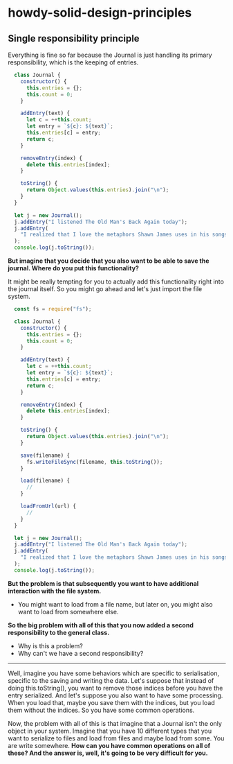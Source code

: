 # howdy-solid-design-principles

## Single responsibility principle
Everything is fine so far because the Journal is just handling its primary responsibility, which is the keeping of entries.
```javascript
  class Journal {
    constructor() {
      this.entries = {};
      this.count = 0;
    }

    addEntry(text) {
      let c = ++this.count;
      let entry = `${c}: ${text}`;
      this.entries[c] = entry;
      return c;
    }

    removeEntry(index) {
      delete this.entries[index];
    }

    toString() {
      return Object.values(this.entries).join("\n");
    }
  }

  let j = new Journal();
  j.addEntry("I listened The Old Man's Back Again today");
  j.addEntry(
    "I realized that I love the metaphors Shawn James uses in his songs"
  );
  console.log(j.toString());
```

**But imagine that you decide that you also want to be able to save the journal. Where do you put this functionality?**

It might be really tempting for you to actually add this functionality right into the journal itself. So you might go ahead and let's just import the file system.

```javascript
  const fs = require("fs");

  class Journal {
    constructor() {
      this.entries = {};
      this.count = 0;
    }

    addEntry(text) {
      let c = ++this.count;
      let entry = `${c}: ${text}`;
      this.entries[c] = entry;
      return c;
    }

    removeEntry(index) {
      delete this.entries[index];
    }

    toString() {
      return Object.values(this.entries).join("\n");
    }

    save(filename) {
      fs.writeFileSync(filename, this.toString());
    }

    load(filename) {
      //
    }

    loadFromUrl(url) {
      //
    }
  }

  let j = new Journal();
  j.addEntry("I listened The Old Man's Back Again today");
  j.addEntry(
    "I realized that I love the metaphors Shawn James uses in his songs"
  );
  console.log(j.toString());
```

**But the problem is that subsequently you want to have additional interaction with the file system.**
- You might want to load from a file name, but later on, you might also want to load from somewhere else.

**So the big problem with all of this that you now added a second responsibility to the general class.**
- Why is this a problem?
- Why can't we have a second responsibility?

-----

Well, imagine you have some behaviors which are specific to serialisation, specific to the saving and writing the data.
Let's suppose that instead of doing this.toString(), you want to remove those indices before you have the entry serialized.
And let's suppose you also want to have some processing. When you load that, maybe you save them with the indices, but you load them without the indices.
So you have some common operations.

Now, the problem with all of this is that imagine that a Journal isn't the only object in your system.
Imagine that you have 10 different types that you want to serialize to files and load from files and maybe load from some. You are write somewhere.
**How can you have common operations on all of these? And the answer is, well, it's going to be very difficult for you.**
